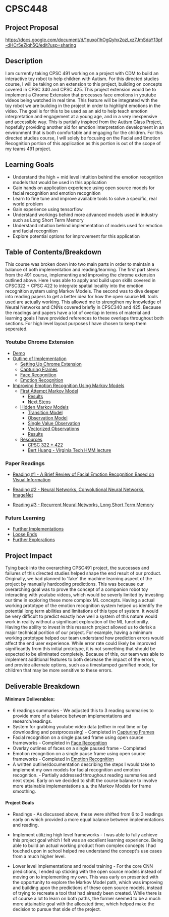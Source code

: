 # CPSC448

## Project Proposal
https://docs.google.com/document/d/1puxoi1hOgQyhx2ozLxz7JmSdaY13pf-dHCr5eZlqh5Q/edit?usp=sharing

## Description

I am currently taking CPSC 491 working on a project with CDM to build an interactive toy robot to help children with Autism. For this directed studies course, I will be taking on an extension to this project, building on concepts covered in CPSC 340 and CPSC 425. This project extension would be to implement a Chrome Extension that processes face emotions in youtube videos being watched in real time. This feature will be integrated with the toy robot we are building in the project in order to highlight emotions in the video. The goal is for this to be used as an aid to help teach emotion interpretation and engagement at a young age, and in a very inexpensive and accessible way. This is partially inspired from the [Autism Glass Project](http://autismglass.stanford.edu/), hopefully providing another aid for emotion interpretation development in an environment that is both comfortable and engaging for the children. For this directed studies course, I will solely be focusing on the Facial and Emotion Recognition portion of this application as this portion is out of the scope of my teams 491 project.  

## Learning Goals

* Understand the high + mid level intuition behind the emotion recognition models that would be used in this application
* Gain hands on application experience using open source models for facial recognition and emotion recognition 
* Learn to fine tune and improve available tools to solve a specific, real world problem
* Gain experience using tensorflow
* Understand workings behind more advanced models used in industry such as Long Short Term Memory 
* Understand intuition behind implementation of models used for emotion and facial recognition 
* Explore potential options for improvement for this application


## Table of Contents/Breakdown

This course was broken down into two main parts in order to maintain a balance of both implementation and reading/learning. The first part stems from the 491 course, implementing and improving the chrome extension outlined above. Here I was able to apply and build upon skills covered in CPSC322 + CPSC 422 to integrate spatial locality into the emotion recognition system using Markov Models. The second was to dive deeper into reading papers to get a better idea for how the open source ML tools used are actually working. This allowed me to strengthen my knowledge of Neural Networks and CNNs covered briefly in CPSC340 and 425. Because the readings and papers have a lot of overlap in terms of material and learning goals I have provided references to these overlaps throughout both sections. For high level layout purposes I have chosen to keep them seperated. 

### Youtube Chrome Extension
* [Demo](https://github.com/ryanknauer/CPSC448/tree/master/YoutubeExtension#demo)
* [Outline of Implementation](https://github.com/ryanknauer/CPSC448/tree/master/YoutubeExtension#progress)
  * [Setting Up Chrome Extension](https://github.com/ryanknauer/CPSC448/tree/master/YoutubeExtension#1-setting-up-chrome-extension)
  * [Capturing Frames](https://github.com/ryanknauer/CPSC448/tree/master/YoutubeExtension#2-capturing-frames)
  * [Face Recognition](https://github.com/ryanknauer/CPSC448/tree/master/YoutubeExtension#3-face-recognition)
  * [Emotion Recognition](https://github.com/ryanknauer/CPSC448/tree/master/YoutubeExtension#4-emotion-recognition)
* [Improving Emotion Recognition Using Markov Models](https://github.com/ryanknauer/CPSC448/blob/master/YoutubeExtension/Markov.md)
  * [First Attempt Markov Model](https://github.com/ryanknauer/CPSC448/blob/master/YoutubeExtension/Markov.md#first-attempt)
    * [Results](https://github.com/ryanknauer/CPSC448/blob/master/YoutubeExtension/Markov.md#results)
    * [Next Steps](https://github.com/ryanknauer/CPSC448/blob/master/YoutubeExtension/Markov.md#next-steps)
  * [Hidden Markov Models](https://github.com/ryanknauer/CPSC448/blob/master/YoutubeExtension/Markov.md#hidden-markov-models)
    * [Transition Model](https://github.com/ryanknauer/CPSC448/blob/master/YoutubeExtension/Markov.md#transition-model)
    * [Observation Model](https://github.com/ryanknauer/CPSC448/blob/master/YoutubeExtension/Markov.md#observation-model)
    * [Single Value Observation](https://github.com/ryanknauer/CPSC448/blob/master/YoutubeExtension/Markov.md#single-valued-observation)
    * [Vectorized Observations](https://github.com/ryanknauer/CPSC448/blob/master/HMM.ipynb)
    * [Results](https://github.com/ryanknauer/CPSC448/blob/master/YoutubeExtension/Markov.md#results-1)
  * [Resources](https://www.youtube.com/watch?v=9yl4XGp5OEg)
    * [CPSC 322 + 422
](https://github.com/ryanknauer/CPSC448/blob/master/YoutubeExtension/Markov.md#cpsc-322--422)
    * [Bert Huang - Virginia Tech HMM lecture
](https://github.com/ryanknauer/CPSC448/blob/master/YoutubeExtension/Markov.md#bert-huang---virginia-tech-hmm-lecture)

### Paper Readings

 * [Reading #1 - A Brief Review of Facial Emotion Recognition Based on Visual Information](https://github.com/ryanknauer/CPSC448/blob/master/Readings1.md)

 * [Reading #2 - Neural Networks, Convolutional Neural Networks, ImageNet](https://github.com/ryanknauer/CPSC448/blob/master/Reading2.md)

 * [Reading #3 - Recurrent Neural Networks, Long Short Term Memory](https://github.com/ryanknauer/CPSC448/blob/master/Readings3.md)


### Future Learning
* [Further Implementations](https://github.com/ryanknauer/CPSC448/blob/master/NextSteps.md#implementation-of-emotion-recognition)
* [Loose Ends](https://github.com/ryanknauer/CPSC448/blob/master/NextSteps.md#loose-ends)
* [Further Explorations](https://github.com/ryanknauer/CPSC448/blob/master/NextSteps.md#explorations)


## Project Impact

Tying back into the overarching CPSC491 project, the successes and failures of this directed studies helped shape the end result of our product. Originally, we had planned to 'fake' the machine learning aspect of the project by manually hardcoding predictions. This was because our overarching goal was to prove the concept of a companion robot toy interacting with youtube videos, which would be severly limited by investing our time in exploring these more complex ML concepts. Having a actual working prototype of the emotion recognition system helped us identify the potential long term abilities and limitations of this type of system. It would be very difficult to predict exactly how well a system of this nature would work in reality without a significant exploration of the ML functionilty. Having the ability to invest in this research project allowed us to derisk a major technical porition of our project. For example, having a minimum working prototype helped our team understand how prediction errors would affect the end user experience. While error rate could likely be improved significantly from this initial prototype, it is not something that should be expected to be eliminated completely. Because of this, our team was able to implement additional features to both decrease the impact of the errors, and provide alternate options, such as a timestamped gamified mode, for children that may be more sensitive to these errors. 


## Deliverable Breakdown

#### Minimum Deliverables:

* 6 readings summaries - We adjusted this to 3 reading summaries to provide more of a balance between implementations and research/readings. 
* System for grabbing youtube video data (either in real time or by downloading and postprocessing) - Completed in [Capturing Frames](https://github.com/ryanknauer/CPSC448/tree/master/YoutubeExtension#2-capturing-frames)
* Facial recognition on a single paused frame using open source frameworks - Completed in [Face Recognition](https://github.com/ryanknauer/CPSC448/tree/master/YoutubeExtension#3-face-recognition)
* Overlay outlines of faces on a single paused frame - Completed
* Emotion recognition on a single pause frame using open source frameworks -  Completed in [Emotion Recognition](https://github.com/ryanknauer/CPSC448/tree/master/YoutubeExtension#4-emotion-recognition)
* A  written outline/documentation describing the steps I would take to implement my own models for facial recognition and emotion recognition. - Partially addressed throughout reading summaries and next steps. Early on we decided to shift the course balance to involve more attainable implementations s.a. the Markov Models for frame smoothing. 


#### Project Goals

* Readings - As discussed above, these were shifted from 6 to 3 readings early on which provided a more equal balance between implementations and reading. 

* Implement utilizing high level frameworks - I was able to fully achieve this project goal which I felt was an excellent learning experience. Being able to build an actual working product from complex concepts I had touched upon in school helped me understand the concept's use cases from a much higher level.  

* Lower level implementations and model training - For the core CNN predictions, I ended up sticking with the open source models instead of moving on to implementing my own. This was early on presented with the opportunity to explore the Markov Model path, which was improving and building upon the predictions of these open source models, instead of trying to recreate a tool that had already been created. While there is of course a lot to learn on both paths, the former seemed to be a much more attainable goal with the allocated time, which helped make the decision to pursue that side of the project. 

